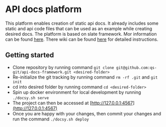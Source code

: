 # API docs platform
This platform enables creation of static api docs. It already includes some static and api
code files that can be used as an example while creating desired docs. The platform is based on slate framework. Mor information can be found [here](https://github.com/slatedocs/slate). There wiki can be found [here](https://github.com/slatedocs/slate/wiki) for detailed instructions.

## Getting started
- Clone repository by running command `git clone git@github.com:qs-git/api-docs-framework.git <desired-folder>`
- Re-initialize the git tracking by running command `rm -rf .git` and `git init`
- cd into desired folder by running command `cd <desired-folder>`
- Spin up docker environment for local development by running `./docsy.sh serve`
- The project can then be accessed at [http://127.0.0.1:4567](http://127.0.0.1:4567)
- Once you are happy with your changes, then commit your changes and run the command `./docsy.sh deploy`

